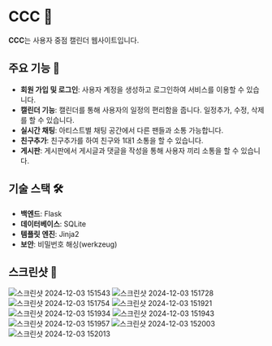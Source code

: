 # CCC 📆  
**CCC**는 사용자 중점 캘린더 웹사이트입니다.

## 주요 기능 🚀  
- **회원 가입 및 로그인**: 사용자 계정을 생성하고 로그인하여 서비스를 이용할 수 있습니다.  
- **캘린더 기능**: 캘린더를 통해 사용자의 일정의 편리함을 줍니다. 일정추가, 수정, 삭제를 할 수 있습니다.
- **실시간 채팅**: 아티스트별 채팅 공간에서 다른 팬들과 소통 가능합니다.
- **친구추가**: 친구추가를 하여 친구와 1대1 소통을 할 수 있습니다.
- **게시판**: 게시판에서 게시글과 댓글을 작성을 통해 사용자 끼리 소통을 할 수 있습니다. 
 

## 기술 스택 🛠️  
- **백엔드**: Flask  
- **데이터베이스**: SQLite  
- **템플릿 엔진**: Jinja2  
- **보안**: 비밀번호 해싱(werkzeug)  

## 스크린샷 📸
![스크린샷 2024-12-03 151543](https://github.com/user-attachments/assets/a8c7d3c6-1a2a-4e75-83bc-fa0d4c1de9bc)
![스크린샷 2024-12-03 151728](https://github.com/user-attachments/assets/00a1e26f-dd01-4dea-81c6-33e9afa538a5)
![스크린샷 2024-12-03 151754](https://github.com/user-attachments/assets/55b0a155-acbf-44b0-b16a-0f364bf68c6d)
![스크린샷 2024-12-03 151921](https://github.com/user-attachments/assets/23eb894c-5b4d-40be-b82a-58960ecde729)
![스크린샷 2024-12-03 151934](https://github.com/user-attachments/assets/15db039f-05d0-4b9d-91ed-2f65c685a00f)
![스크린샷 2024-12-03 151943](https://github.com/user-attachments/assets/dfad728f-6427-4960-8198-2446e47b5fa7)
![스크린샷 2024-12-03 151957](https://github.com/user-attachments/assets/5029f119-509b-4be7-ab66-8de98206c466)
![스크린샷 2024-12-03 152003](https://github.com/user-attachments/assets/5385a4ac-aef7-487e-a00f-859c78d9d2af)
![스크린샷 2024-12-03 152013](https://github.com/user-attachments/assets/1a4379ae-56a3-4e40-ac78-ce361c8efa61)
